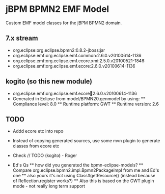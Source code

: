 jBPM BPMN2 EMF Model
====================

Custom EMF model classes for the jBPM BPMN2 domain.

7.x stream
-----------
* org.eclipse:org.eclipse.bpmn2:0.8.2-jboss:jar
* org.eclipse.emf:org.eclipse.emf.common:2.6.0.v20100614-1136
* org.eclipse.emf:org.eclipse.emf.ecore.xmi:2.5.0.v20100521-1846
* org.eclipse.emf:org.eclipse.emf.ecore:2.6.0.v20100614-1136

kogito (so this new module)
---------------------------
* org.eclipse.emf:org.eclipse.emf.ecore:jar:2.6.0.v20100614-1136
* Generated in Eclipse from model/BPMN20.genmodel by using:
** Compliance level: 8.0
** Runtime platform: GWT
** Runtime version: 2.6


TODO
----
* Addd ecore etc into repo
* Instead of copying generated sources, use some mvn plugin to generate classes from ecore etc
* Check // TODO (kogito) - Roger

* Ed's Qs
** how did you generated the bpmn-eclipse-models?
** Compare org.eclipse.bpmn2.impl.Bpmn2PackageImpl from me and Ed's one
** also yours it's not using Class#getResource() (instead because of Reflection.register works?)
** Also this is based on the GWT plugin mode - not really long term support
